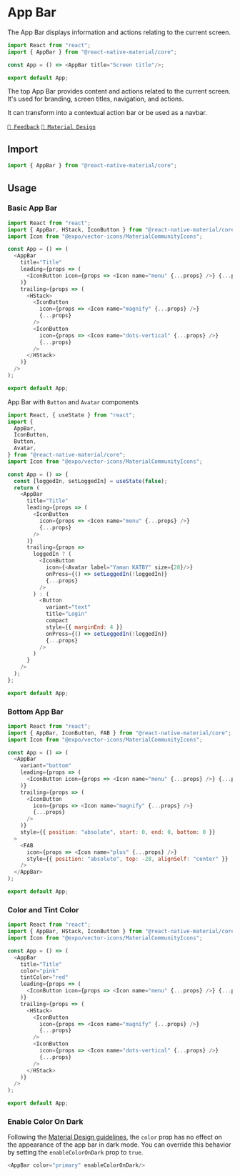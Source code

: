 # App Bar

The App Bar displays information and actions relating to the current screen.

```js with-preview
import React from "react";
import { AppBar } from "@react-native-material/core";

const App = () => <AppBar title="Screen title"/>;

export default App;
```

The top App Bar provides content and actions related to the current screen. It's used for branding, screen titles,
navigation, and actions.

It can transform into a contextual action bar or be used as a navbar.

[`💬 Feedback`](https://github.com/yamankatby/react-native-material/labels/component%3A%20Appbar)
[`🎨 Material Design`](https://material.io/components/app-bars-top)

## Import

```js
import { AppBar } from "@react-native-material/core";
```

## Usage

### Basic App Bar

```js with-preview
import React from "react";
import { AppBar, HStack, IconButton } from "@react-native-material/core";
import Icon from "@expo/vector-icons/MaterialCommunityIcons";

const App = () => (
  <AppBar
    title="Title"
    leading={props => (
      <IconButton icon={props => <Icon name="menu" {...props} />} {...props} />
    )}
    trailing={props => (
      <HStack>
        <IconButton
          icon={props => <Icon name="magnify" {...props} />}
          {...props}
        />
        <IconButton
          icon={props => <Icon name="dots-vertical" {...props} />}
          {...props}
        />
      </HStack>
    )}
  />
);

export default App;
```

App Bar with `Button` and `Avatar` components

```js with-preview
import React, { useState } from "react";
import {
  AppBar,
  IconButton,
  Button,
  Avatar,
} from "@react-native-material/core";
import Icon from "@expo/vector-icons/MaterialCommunityIcons";

const App = () => {
  const [loggedIn, setLoggedIn] = useState(false);
  return (
    <AppBar
      title="Title"
      leading={props => (
        <IconButton
          icon={props => <Icon name="menu" {...props} />}
          {...props}
        />
      )}
      trailing={props =>
        loggedIn ? (
          <IconButton
            icon={<Avatar label="Yaman KATBY" size={28}/>}
            onPress={() => setLoggedIn(!loggedIn)}
            {...props}
          />
        ) : (
          <Button
            variant="text"
            title="Login"
            compact
            style={{ marginEnd: 4 }}
            onPress={() => setLoggedIn(!loggedIn)}
            {...props}
          />
        )
      }
    />
  );
};

export default App;
```

### Bottom App Bar

```js with-preview
import React from "react";
import { AppBar, IconButton, FAB } from "@react-native-material/core";
import Icon from "@expo/vector-icons/MaterialCommunityIcons";

const App = () => (
  <AppBar
    variant="bottom"
    leading={props => (
      <IconButton icon={props => <Icon name="menu" {...props} />} {...props} />
    )}
    trailing={props => (
      <IconButton
        icon={props => <Icon name="magnify" {...props} />}
        {...props}
      />
    )}
    style={{ position: "absolute", start: 0, end: 0, bottom: 0 }}
  >
    <FAB
      icon={props => <Icon name="plus" {...props} />}
      style={{ position: "absolute", top: -28, alignSelf: "center" }}
    />
  </AppBar>
);

export default App;
```

### Color and Tint Color

```js with-preview
import React from "react";
import { AppBar, HStack, IconButton } from "@react-native-material/core";
import Icon from "@expo/vector-icons/MaterialCommunityIcons";

const App = () => (
  <AppBar
    title="Title"
    color="pink"
    tintColor="red"
    leading={props => (
      <IconButton icon={props => <Icon name="menu" {...props} />} {...props} />
    )}
    trailing={props => (
      <HStack>
        <IconButton
          icon={props => <Icon name="magnify" {...props} />}
          {...props}
        />
        <IconButton
          icon={props => <Icon name="dots-vertical" {...props} />}
          {...props}
        />
      </HStack>
    )}
  />
);

export default App;
```

### Enable Color On Dark

Following the [Material Design guidelines](https://material.io/design/color/dark-theme.html), the `color` prop has no
effect on the appearance of the app bar in dark mode. You can override this behavior by setting the `enableColorOnDark`
prop to `true`.

```js
<AppBar color="primary" enableColorOnDark/>
```
